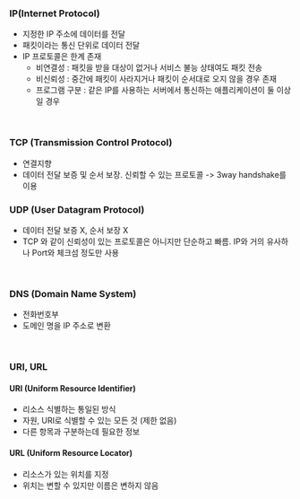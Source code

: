 ### IP(Internet Protocol)
- 지정한 IP 주소에 데이터를 전달
- 패킷이라는 통신 단위로 데이터 전달
- IP 프로토콜은 한계 존재
    - 비연결성 : 패킷을 받을 대상이 없거나 서비스 불능 상태여도 패킷 전송
    - 비신뢰성 : 중간에 패킷이 사라지거나 패킷이 순서대로 오지 않을 경우 존재 
    - 프로그램 구분 : 같은 IP를 사용하는 서버에서 통신하는 애플리케이션이 둘 이상일 경우

<br>

### TCP (Transmission Control Protocol)
- 연결지향
- 데이터 전달 보증 및 순서 보장. 신뢰할 수 있는 프로토콜 -> 3way handshake를 이용

### UDP (User Datagram Protocol)
- 데이터 전달 보증 X, 순서 보장 X
- TCP 와 같이 신뢰성이 있는 프로토콜은 아니지만 단순하고 빠름. IP와 거의 유사하나 Port와 체크섬 정도만 사용

<br>

### DNS (Domain Name System)
- 전화번호부
- 도메인 명을 IP 주소로 변환

<br>

### URI, URL
#### URI (Uniform Resource Identifier)
- 리소스 식별하는 통일된 방식
- 자원, URI로 식별할 수 있는 모든 것 (제한 없음)
- 다른 항목과 구분하는데 필요한 정보
#### URL (Uniform Resource Locator)
- 리소스가 있는 위치를 지정
- 위치는 변할 수 있지만 이름은 변하지 않음